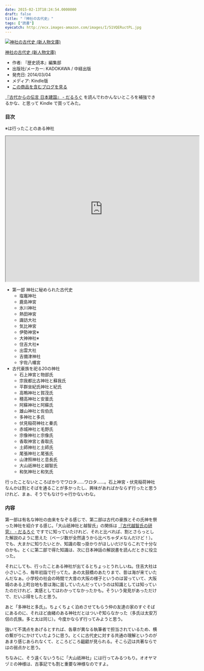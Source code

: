 ```yaml
---
date: 2015-02-13T18:24:54.0000000
draft: false
title: "『神社の古代史』"
tags: ["読書"]
eyecatch: http://ecx.images-amazon.com/images/I/51VQERuctPL.jpg
---
```

<p><div class="hatena-asin-detail"><a href="http://www.amazon.co.jp/exec/obidos/ASIN/B00IPG12SU/bestylesnet-22/"><img src="https://images-fe.ssl-images-amazon.com/images/I/51VQERuctPL._SL160_.jpg" class="hatena-asin-detail-image" alt="神社の古代史 (新人物文庫)" title="神社の古代史 (新人物文庫)"></a><div class="hatena-asin-detail-info"><p class="hatena-asin-detail-title"><a href="http://www.amazon.co.jp/exec/obidos/ASIN/B00IPG12SU/bestylesnet-22/">神社の古代史 (新人物文庫)</a></p><ul><li><span class="hatena-asin-detail-label">作者:</span> 『歴史読本』編集部</li><li><span class="hatena-asin-detail-label">出版社/メーカー:</span> KADOKAWA / 中経出版</li><li><span class="hatena-asin-detail-label">発売日:</span> 2014/03/04</li><li><span class="hatena-asin-detail-label">メディア:</span> Kindle版</li><li><a href="http://d.hatena.ne.jp/asin/B00IPG12SU/bestylesnet-22" target="_blank">この商品を含むブログを見る</a></li></ul></div><div class="hatena-asin-detail-foot"></div></div></p><p><a href="https://blog.daruyanagi.jp/entry/2015/02/09/014539">&#x300E;&#x53E4;&#x4EE3;&#x304B;&#x3089;&#x306E;&#x4F1D;&#x8A00; &#x65E5;&#x672C;&#x5EFA;&#x56FD;&#x300F; - &#x3060;&#x308B;&#x308D;&#x3050;</a> を読んでわかんないところを補強できるかな、と思って Kindle で買ってみた。</p>

<div class="section">
<h3>目次</h3>
<p>※は行ったことのある神社</p><p><iframe src="https://mapsengine.google.com/map/u/0/embed?mid=zB9EoqH5f-Io.kMhdf4NaxB0A" width="640" height="480"></iframe><br />
</p>

<ul>
<li>第一部 神社に秘められた古代史
<ul>
<li>塩竈神社</li>
<li>鹿島神宮</li>
<li>氷川神社</li>
<li>熱田神宮</li>
<li>諏訪大社</li>
<li>気比神宮</li>
<li>伊勢神宮※</li>
<li>大神神社※</li>
<li>住吉大社※</li>
<li>出雲大社</li>
<li>吉備津神社</li>
<li>宇佐八幡宮</li>
</ul></li>
<li>古代豪族を祀る20の神社
<ul>
<li>石上神宮と物部氏</li>
<li>宗我都比古神社と蘇我氏</li>
<li>平群坐紀氏神社と紀氏</li>
<li>高鴨神社と賀茂氏</li>
<li>穂高神社と安曇氏</li>
<li>阿蘇神社と阿蘇氏</li>
<li>雄山神社と佐伯氏</li>
<li>多神社と多氏</li>
<li>伏見稲荷神社と秦氏</li>
<li>赤城神社と毛野氏</li>
<li>宗像神社と宗像氏</li>
<li>香取神宮と香取氏</li>
<li>土師神社と土師氏</li>
<li>尾張神社と尾張氏</li>
<li>山津照神社と息長氏</li>
<li>大山祇神社と越智氏</li>
<li>和気神社と和気氏</li>
</ul></li>
</ul><p>行ったことないところばかりでワロタ……ワロタ……。石上神宮・伏見稲荷神社なんかは割とそばを通ることが多かったし、興味があればかならず行ったと思うけれど、まぁ、そうでもなけりゃ行かないわな。</p>

</div>
<div class="section">
<h3>内容</h3>
<p>第一部は有名な神社の由来をなぞる感じで、第二部は古代の豪族とその氏神を祭った神社を紹介する感じ。「大山祇神社と越智氏」の関係は <a href="https://blog.daruyanagi.jp/entry/2014/10/29/040210">&#x300E;&#x53E4;&#x4EE3;&#x8D8A;&#x667A;&#x6C0F;&#x306E;&#x7814;&#x7A76;&#x300F; - &#x3060;&#x308B;&#x308D;&#x3050;</a> ですでに知っていたけれど、それと比べれば、割とさらっとした解説のように思えた（ページ数が全然違うから比べちゃダメなんだけど！）。でも、大まかに知りたいとか、知識の取っ掛かりがほしいだけならこれで十分なのかも。とくに第二部で得た知識は、次に日本神話の解説書を読んだときに役立った。</p><p>それにしても、行ったことある神社が出てるとちょっとうれしいね。住吉大社は小さいころ、毎年初詣で行ってた。あの太鼓橋のあたりまで、昔は海が来ていたんだなぁ。小学校の社会の時間で大昔の大阪の様子というのは習っていて、大阪城のある上町台地も昔は海に面していたんだっていうのは知識としては知っていたのだけれど、実感としてはわかってなかったかも。そういう発見があっただけで、だいぶ得をしたと思う。</p><p>あと「多神社と多氏」。ちょくちょく泊めさせてもらう仲の友達の家のすぐそばにあるのに、それほど由緒のある神社だとはついぞ知らなかった（多氏は太安万侶の氏族。多と太は同じ）。今度かならず行ってみようと思う。</p><p>強いて不満点をあげるとすれば、各章が異なる執筆者で担当されているため、横の繋がりにかけていたように思う。とくに古代史に対する共通の理解というのがあまり感じあられなくて、ところどころ齟齬が見られる。そこら辺は共著ならではの弱点かと思う。</p><p>ちなみに、そう遠くないうちに「大山祇神社」には行ってみるつもり。オオヤマヅミの神様は、古事記でも割と重要な神様なのですよ。</p>

</div>